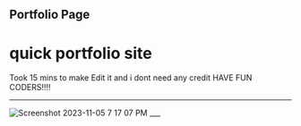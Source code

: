 ## Portfolio Page

# quick portfolio site 
Took 15 mins to make
Edit it and i dont need any credit HAVE FUN CODERS!!!!
___
<img src="https://user-images.githubusercontent.com/134459001/280571597-8f9a3e19-cf65-44b5-9648-2d72caccf1db.png" alt="Screenshot 2023-11-05 7 17 07 PM"/>
___
